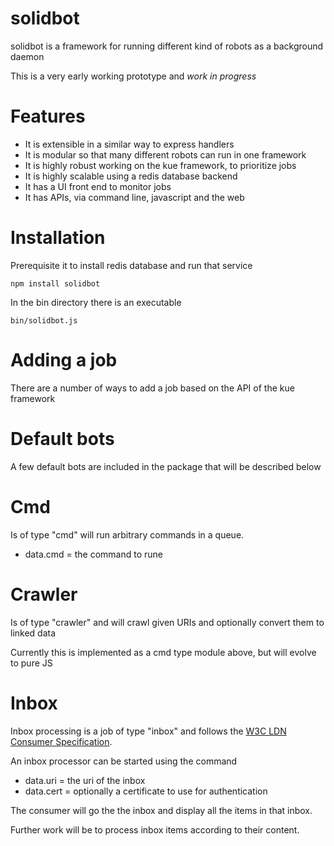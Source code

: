 # solidbot

solidbot is a framework for running different kind of robots as a background daemon

This is a very early working prototype and *work in progress*

# Features

* It is extensible in a similar way to express handlers
* It is modular so that many different robots can run in one framework
* It is highly robust working on the kue framework, to prioritize jobs
* It is highly scalable using a redis database backend
* It has a UI front end to monitor jobs
* It has APIs, via command line, javascript and the web

# Installation

Prerequisite it to install redis database and run that service

    npm install solidbot

In the bin directory there is an executable

    bin/solidbot.js

# Adding a job

There are a number of ways to add a job based on the API of the kue framework

# Default bots

A few default bots are included in the package that will be described below

# Cmd

Is of type "cmd" will run arbitrary commands in a queue.

* data.cmd = the command to rune

# Crawler

Is of type "crawler" and will crawl given URIs and optionally convert them to linked data

Currently this is implemented as a cmd type module above, but will evolve to pure JS

# Inbox

Inbox processing is a job of type "inbox" and follows the [W3C LDN Consumer Specification](https://linkedresearch.org/ldn/#consuming).

An inbox processor can be started using the command

* data.uri = the uri of the inbox
* data.cert = optionally a certificate to use for authentication

The consumer will go the the inbox and display all the items in that inbox.

Further work will be to process inbox items according to their content.
